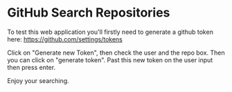 # GitHub Search Repositories

To test this web application you'll firstly need to generate a github token here: https://github.com/settings/tokens

Click on "Generate new Token", then check the user and the repo box. Then you can click on "generate token". Past this new token on the user input then press enter.

Enjoy your searching.